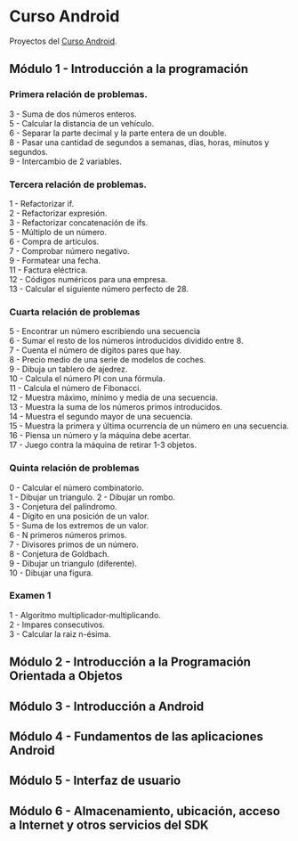 ﻿# Curso Android
Proyectos del [Curso Android](http://www.titulacionespropias.uma.es/informacion_curso.php?id_curso=6902638).
## Módulo 1 - Introducción a la programación
### Primera relación de problemas.
3 - Suma de dos números enteros.  
5 - Calcular la distancia de un vehículo.  
6 - Separar la parte decimal y la parte entera de un double.  
8 - Pasar una cantidad de segundos a semanas, días, horas, minutos y segundos.  
9 - Intercambio de 2 variables.
### Tercera relación de problemas.
1 - Refactorizar if.  
2 - Refactorizar expresión.  
3 - Refactorizar concatenación de ifs.  
5 - Múltiplo de un número.  
6 - Compra de artículos.  
7 - Comprobar número negativo.  
9 - Formatear una fecha.  
11 - Factura eléctrica.  
12 - Códigos numéricos para una empresa.  
13 - Calcular el siguiente número perfecto de 28.
### Cuarta relación de problemas
5 - Encontrar un número escribiendo una secuencia  
6 - Sumar el resto de los números introducidos dividido entre 8.  
7 - Cuenta el número de dígitos pares que hay.  
8 - Precio medio de una serie de modelos de coches.  
9 - Dibuja un tablero de ajedrez.  
10 - Calcula el número PI con una fórmula.  
11 - Calcula el número de Fibonacci.  
12 - Muestra máximo, mínimo y media de una secuencia.  
13 - Muestra la suma de los números primos introducidos.  
14 - Muestra el segundo mayor de una secuencia.  
15 - Muestra la primera y última ocurrencia de un número en una secuencia.  
16 - Piensa un número y la máquina debe acertar.  
17 - Juego contra la máquina de retirar 1-3 objetos.
### Quinta relación de problemas
0 - Calcular el número combinatorio.  
1 - Dibujar un triangulo.
2 - Dibujar un rombo.  
3 - Conjetura del palíndromo.  
4 - Dígito en una posición de un valor.  
5 - Suma de los extremos de un valor.  
6 - N primeros números primos.  
7 - Divisores primos de un número.  
8 - Conjetura de Goldbach.  
9 - Dibujar un triangulo (diferente).  
10 - Dibujar una figura.  
### Examen 1
1 - Algoritmo multiplicador-multiplicando.  
2 - Impares consecutivos.  
3 - Calcular la raiz n-ésima.
## Módulo 2 - Introducción a la Programación Orientada a Objetos
## Módulo 3 - Introducción a Android
## Módulo 4 - Fundamentos de las aplicaciones Android
## Módulo 5 - Interfaz de usuario
## Módulo 6 - Almacenamiento, ubicación, acceso a Internet y otros servicios del SDK
